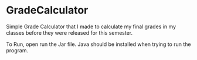 # GradeCalculator
Simple Grade Calculator that I made to calculate my final grades in my classes before they were released for this semester. 

To Run, open run the Jar file.
Java should be installed when trying to run the program.

